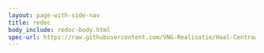 ```yaml
---
layout: page-with-side-nav
title: redoc
body_include: redoc-body.html
spec-url: https://raw.githubusercontent.com/VNG-Realisatie/Haal-Centraal-BAG-bevragen/v1.5.0/specificatie/genereervariant/openapi.yaml
---
```

<redoc spec-url='{{ page.spec-url}}'></redoc>
